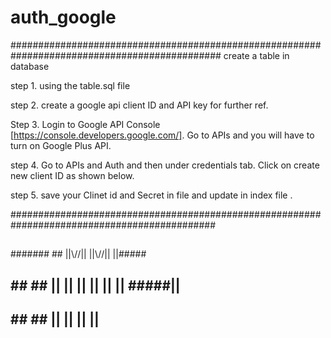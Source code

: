# auth_google

##############################################################################################
create a table in database 

step 1. using the table.sql file 

step 2. create a google api client ID and API key for further ref.
 
Step 3. Login to Google API Console [https://console.developers.google.com/]. Go to APIs and you will have to turn on Google Plus API.

step 4. Go to APIs and Auth and then under credentials tab. Click on create new client ID as shown below. 

step 5. save your Clinet id and Secret in file and update in index file .

#############################################################################################

##   ##
##   ## 
#######  ##  ||\\//|| ||\\//||  ||#####
##   ##  ##  || || || || || ||  #####||
##   ##  ##  ||    || ||    ||  #######



